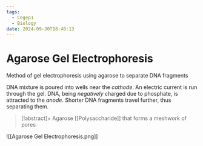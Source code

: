 ```yaml
---
tags:
  - Cegep1
  - Biology
date: 2024-09-30T18:40:13
---
```


# Agarose Gel Electrophoresis

Method of gel electrophoresis using agarose to separate DNA fragments

DNA mixture is poured into wells near the *cathode*. An electric current is run through the gel. DNA, being *negatively* charged due to phosphate, is attracted to the *anode*. Shorter DNA fragments travel further, thus separating them.

> [!abstract]+ Agarose
> [[Polysaccharide]] that forms a meshwork of pores

![[Agarose Gel Electrophoresis.png]]